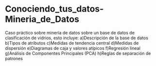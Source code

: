 # Conociendo_tus_datos-Mineria_de_Datos
Caso práctico sobre minería de datos sobre un base de datos de clasificación de vidrios, esto incluye: a)Descripción de la base de datos b)Tipos de atributos c)Medidas de tendencia central d)Medidas de dispersión e)Diagramas de caja y valores atípicos f)Regresión lineal g)Análisis de Componentes Principales (PCA) h)Reglas de separación de patrones
